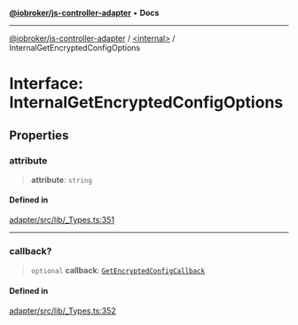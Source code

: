 [**@iobroker/js-controller-adapter**](../../README.md) • **Docs**

***

[@iobroker/js-controller-adapter](../../globals.md) / [\<internal\>](../README.md) / InternalGetEncryptedConfigOptions

# Interface: InternalGetEncryptedConfigOptions

## Properties

### attribute

> **attribute**: `string`

#### Defined in

[adapter/src/lib/\_Types.ts:351](https://github.com/ioBroker/ioBroker.js-controller/blob/db3148f4f009815e1f45f53311ac77bd26045ce1/packages/adapter/src/lib/_Types.ts#L351)

***

### callback?

> `optional` **callback**: [`GetEncryptedConfigCallback`](../type-aliases/GetEncryptedConfigCallback.md)

#### Defined in

[adapter/src/lib/\_Types.ts:352](https://github.com/ioBroker/ioBroker.js-controller/blob/db3148f4f009815e1f45f53311ac77bd26045ce1/packages/adapter/src/lib/_Types.ts#L352)
